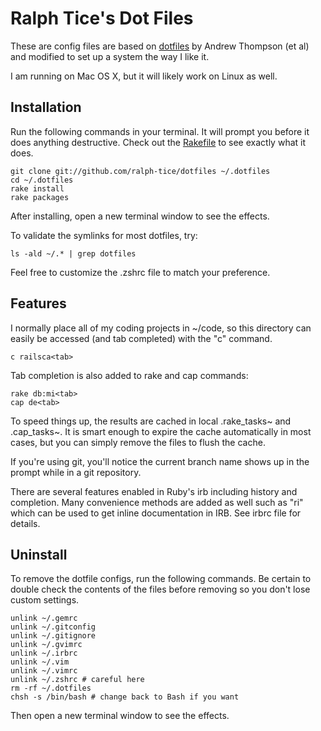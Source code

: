 # Ralph Tice's Dot Files

These are config files are based on [dotfiles](https://github.com/devkmsg/dotfiles) by Andrew Thompson (et al) and modified to set up a system the way I like it.

I am running on Mac OS X, but it will likely work on Linux as well.


## Installation

Run the following commands in your terminal. It will prompt you before it does anything destructive. Check out the [Rakefile](https://github.com/devkmsg/dotfiles/blob/master/Rakefile) to see exactly what it does.

    git clone git://github.com/ralph-tice/dotfiles ~/.dotfiles
    cd ~/.dotfiles
    rake install
    rake packages


After installing, open a new terminal window to see the effects.

To validate the symlinks for most dotfiles, try:

    ls -ald ~/.* | grep dotfiles

Feel free to customize the .zshrc file to match your preference.


## Features

I normally place all of my coding projects in ~/code, so this directory can easily be accessed (and tab completed) with the "c" command.

```terminal
c railsca<tab>
```

Tab completion is also added to rake and cap commands:

```
rake db:mi<tab>
cap de<tab>
```

To speed things up, the results are cached in local .rake_tasks~ and .cap_tasks~. It is smart enough to expire the cache automatically in most cases, but you can simply remove the files to flush the cache.

If you're using git, you'll notice the current branch name shows up in the prompt while in a git repository.

There are several features enabled in Ruby's irb including history and completion. Many convenience methods are added as well such as "ri" which can be used to get inline documentation in IRB. See irbrc file for details.


## Uninstall

To remove the dotfile configs, run the following commands. Be certain to double check the contents of the files before removing so you don't lose custom settings.

```
unlink ~/.gemrc
unlink ~/.gitconfig
unlink ~/.gitignore
unlink ~/.gvimrc
unlink ~/.irbrc
unlink ~/.vim
unlink ~/.vimrc
unlink ~/.zshrc # careful here
rm -rf ~/.dotfiles
chsh -s /bin/bash # change back to Bash if you want
```

Then open a new terminal window to see the effects.
